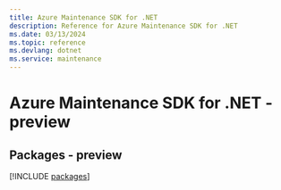 ```yaml
---
title: Azure Maintenance SDK for .NET
description: Reference for Azure Maintenance SDK for .NET
ms.date: 03/13/2024
ms.topic: reference
ms.devlang: dotnet
ms.service: maintenance
---
```

# Azure Maintenance SDK for .NET - preview
## Packages - preview
[!INCLUDE [packages](maintenance-index.md)]